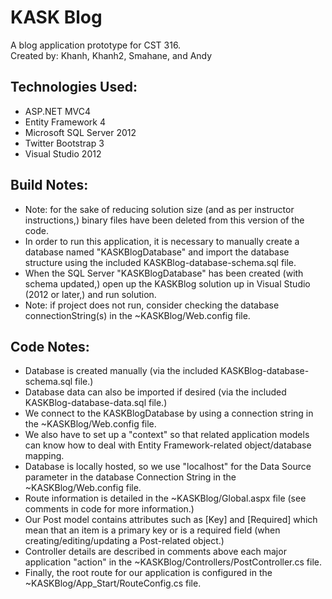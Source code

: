 # KASK Blog
A blog application prototype for CST 316.  
Created by: Khanh, Khanh2, Smahane, and Andy

## Technologies Used:
* ASP.NET MVC4
* Entity Framework 4
* Microsoft SQL Server 2012
* Twitter Bootstrap 3
* Visual Studio 2012

## Build Notes:
* Note: for the sake of reducing solution size (and as per instructor instructions,) binary files have been deleted from this version of the code.
* In order to run this application, it is necessary to manually create a database named "KASKBlogDatabase" and import the database structure using the included KASKBlog-database-schema.sql file.
* When the SQL Server "KASKBlogDatabase" has been created (with schema updated,) open up the KASKBlog solution up in Visual Studio (2012 or later,) and run solution.
* Note: if project does not run, consider checking the database connectionString(s) in the ~KASKBlog/Web.config file.

## Code Notes:
* Database is created manually (via the included KASKBlog-database-schema.sql file.)
* Database data can also be imported if desired (via the included KASKBlog-database-data.sql file.)
* We connect to the KASKBlogDatabase by using a connection string in the ~KASKBlog/Web.config file.
* We also have to set up a "context" so that related application models can know how to deal with Entity Framework-related object/database mapping.
* Database is locally hosted, so we use "localhost" for the Data Source parameter in the database Connection String in the ~KASKBlog/Web.config file.
* Route information is detailed in the ~KASKBlog/Global.aspx file (see comments in code for more information.)
* Our Post model contains attributes such as [Key] and [Required] which mean that an item is a primary key or is a required field (when creating/editing/updating a Post-related object.)
* Controller details are described in comments above each major application "action" in the ~KASKBlog/Controllers/PostController.cs file.
* Finally, the root route for our application is configured in the ~KASKBlog/App_Start/RouteConfig.cs file.
